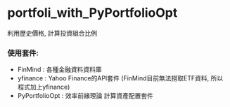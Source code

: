 # portfoli_with_PyPortfolioOpt
利用歷史價格, 計算投資組合比例 

### 使用套件:
- FinMind : 各種金融資料資料庫 
- yfinance : Yahoo Finance的API套件 (FinMind目前無法撈取ETF資料, 所以程式加上yfinance)
- PyPortfolioOpt : 效率前緣理論 計算資產配置套件 
